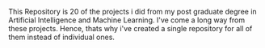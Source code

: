 This Repository is 20 of the projects i did from my post graduate degree in Artificial Intelligence and Machine Learning. I've come a long way from these projects. Hence, thats why i've created a single repository for all of them instead of individual ones.
